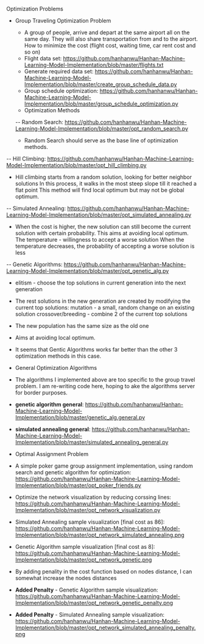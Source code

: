 Optimization Problems


* Group Traveling Optimization Problem

  * A group of people, arrive and depart at the same airport all on the same day. 
  They will also share transportation from and to the airport. How to minimize the cost 
  (flight cost, waiting time, car rent cost and so on)
  * Flight data set: https://github.com/hanhanwu/Hanhan-Machine-Learning-Model-Implementation/blob/master/flights.txt
  * Generate required data set: https://github.com/hanhanwu/Hanhan-Machine-Learning-Model-Implementation/blob/master/create_group_schedule_data.py
  * Group schedule optimization: https://github.com/hanhanwu/Hanhan-Machine-Learning-Model-Implementation/blob/master/group_schedule_optimization.py
  * Optimization Methods
  
  -- Random Search: https://github.com/hanhanwu/Hanhan-Machine-Learning-Model-Implementation/blob/master/opt_random_search.py
  
  * Random Search should serve as the base line of optimization methods.
  

 -- Hill Climbing: https://github.com/hanhanwu/Hanhan-Machine-Learning-Model-Implementation/blob/master/opt_hill_climbing.py
 
  * Hill climbing starts from a random solution, looking for better neighbor solutions
 In this process, it walks in the most steep slope till it reached a flat point
 This method will find local optimum but may not be global optimum.


 -- Simulated Annealing: https://github.com/hanhanwu/Hanhan-Machine-Learning-Model-Implementation/blob/master/opt_simulated_annealing.py
  
  * When the cost is higher, the new solution can still become the current solution with certain probability.
This aims at avoiding local optimum.
The temperature - willingness to accept a worse solution
When the temperature decreases, the probability of accepting a worse solution is less


 -- Genetic Algorithms: https://github.com/hanhanwu/Hanhan-Machine-Learning-Model-Implementation/blob/master/opt_genetic_alg.py

  * elitism - choose the top solutions in current generation into the next generation
  * The rest solutions in the new generation are created by modifying the current top solutions:
     mutation - a small, random change on an existing solution
     crossover/breeding - combine 2 of the current top solutions
  * The new population has the same size as the old one
  * Aims at avoiding local optimum.

 * It seems that Gentic Algorithms works far better than the other 3 optimization methods in this case.


* General Optimization Algorithms

 * The algorithms I implemented above are too specific to the group travel problem. I am re-writing code here, hoping to ake the algorithms server for border purposes.
 * <b>genetic algorithm general</b>: https://github.com/hanhanwu/Hanhan-Machine-Learning-Model-Implementation/blob/master/genetic_alg.general.py
 * <b>simulated annealing general</b>: https://github.com/hanhanwu/Hanhan-Machine-Learning-Model-Implementation/blob/master/simulated_annealing_general.py


* Optimal Assignment Problem
 
 * A simple poker game group assignment implementation, using random search and genetic algorithm for optimization: https://github.com/hanhanwu/Hanhan-Machine-Learning-Model-Implementation/blob/master/opt_poker_friends.py
 * Optimize the network visualization by reducing corssing lines: https://github.com/hanhanwu/Hanhan-Machine-Learning-Model-Implementation/blob/master/opt_network_visualization.py
 * Simulated Annealing sample visualization [final cost as 86]: https://github.com/hanhanwu/Hanhan-Machine-Learning-Model-Implementation/blob/master/opt_network_simulated_annealing.png
 * Genetic Algorithm sample visualization [final cost as 8]: https://github.com/hanhanwu/Hanhan-Machine-Learning-Model-Implementation/blob/master/opt_network_genetic.png
 * By adding penality in the cost function based on nodes distance, I can somewhat increase the nodes distances
 * <b>Added Penalty</b> - Genetic Algorithm sample visualization: https://github.com/hanhanwu/Hanhan-Machine-Learning-Model-Implementation/blob/master/opt_network_genetic_penalty.png
 * <b>Added Penalty</b> - Simulated Annealing sample visualization: https://github.com/hanhanwu/Hanhan-Machine-Learning-Model-Implementation/blob/master/opt_network_simulated_annealing_penalty.png
